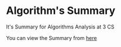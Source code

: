 # Algorithm's Summary

It's Summary for Algorithms Analysis at 3 CS

You can view the Summary from [here](http://algorithms-summary.vercel.app/)
